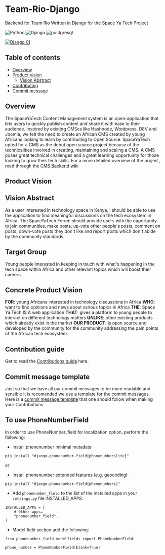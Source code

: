 # Team-Rio-Django

Backend for Team Rio Written in Django for the Space Ya Tech Project

![Python](https://img.shields.io/badge/Python-14354C?style=for-the-badge&logo=python&logoColor=white)
![Django](https://img.shields.io/badge/Django-092E20?style=for-the-badge&logo=django&logoColor=white)
![postgresql](https://img.shields.io/badge/PostgreSQL-316192?style=for-the-badge&logo=postgresql&logoColor=white)

[![Django CI](https://github.com/JimmyTron/SpaceyaTech-Django-CMS/actions/workflows/django.yml/badge.svg?event=push)](https://github.com/JimmyTron/SpaceyaTech-Django-CMS/actions/workflows/django.yml)
## Table of contents

- [Overview](#overview)
- [Product vision](#product-vision)
  - [Vision Abstract](#vision-abstract)
- [Contributing](#contribution-guide)
- [Commit message](#commit-message-template)

## Overview

The SpaceYaTech Content Management system is an open-application that lets users to quickly publish content and share it with ease to their audience. Inspired by existing CMSes like Hashnode, Wordpress, DEV and Joomla, we felt the need to create an African CMS created by young Africans looking to learn by contributing to Open Source. SpaceYaTech opted for a CMS as the debut open source project because of the technicalities involved in creating, maintaining and scaling a CMS. A CMS poses great technical challenges and a great learning opportunity for those looking to grow their tech skills.
For a more detailed overview of the project, read through the [CMS Backend wiki](https://github.com/SpaceyaTech/CMS-Backend-Repository/wiki)

## Product Vision

## Vision Abstract

As a user interested in technology space in Kenya, I should be able to use the application to find meaningful discussions on the tech ecosystem in Africa. The SpaceYaTech Forum should provide users with the opportunity to join communities, make posts, up-vote other people's posts, comment on posts, down-vote posts they don't like and report posts which don't abide by the community standards.

## Target Group

Young people interested in keeping in touch with what's happening in the tech space within Africa and other relevant topics which will boost their careers.

## Concrete Product Vision

**FOR**: young Africans interested in technology discussions in Africa
**WHO**: want to find opinions and news about various topics in Africa
**THE**: Space Ya Tech IS A web application
**THAT**: gives a platform to young people to interact on different technology matters
**UNLIKE**: other existing products which already exist in the market
**OUR PRODUCT**: is open source and developed by the community for the community addressing the pain points of the African tech ecosystem.

## Contribution guide

Get to read the [Contributions guide](https://github.com/SpaceyaTech/Team-Rio-Django/blob/main/contributions.md) here.

## Commit message template

Just so that we have all our commit messages to be more readable and sensible it is recomended we use a template for the commit messages. Here is a [commit message template](https://github.com/SpaceyaTech/Team-Rio-Django/wiki/Commit-Messages) that one should follow when making your Contributions

## To use PhoneNumberField

In order to use PhoneNumber_field for localization option, perform the following:

- Install phonenumber minimal metadata

```
pip install "django-phonenumber-field[phonenumberslite]"
```

or

- Install phonenumber extended features (e.g. geocoding)

```
pip install "django-phonenumber-field[phonenumbers]"
```

- Add `phonenumber_field` to the list of the installed apps in your `settings.py` file INSTALLED_APPS:

```
INSTALLED_APPS = [
    # Other apps…
    "phonenumber_field",
]
```

- Model field section add the following:

```
from phonenumber_field.modelfields import PhoneNumberField

phone_number = PhoneNumberField(blank=True)
```
